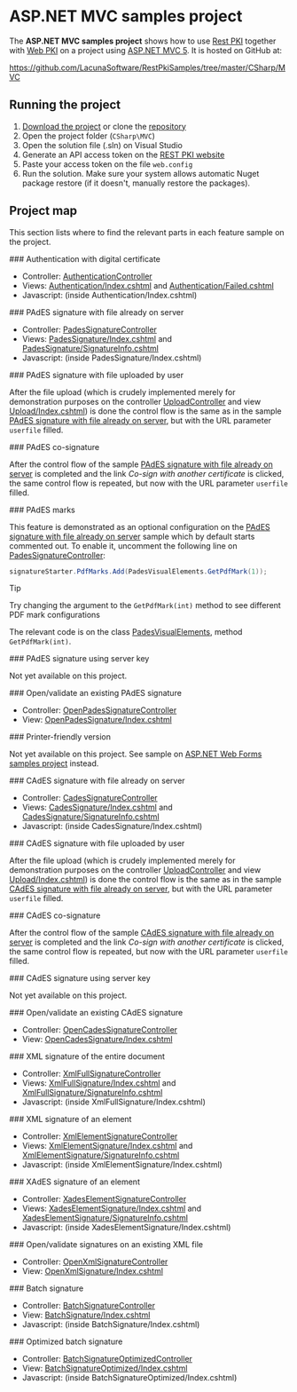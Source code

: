 ﻿# ASP.NET MVC samples project

The **ASP.NET MVC samples project** shows how to use [Rest PKI](../index.md) together with [Web PKI](../../web-pki/index.md)
on a project using [ASP.NET MVC 5](https://docs.microsoft.com/en-us/aspnet/mvc/mvc5). It is hosted on GitHub at:

https://github.com/LacunaSoftware/RestPkiSamples/tree/master/CSharp/MVC

## Running the project

1. [Download the project](https://github.com/LacunaSoftware/RestPkiSamples/archive/master.zip) or clone the [repository](https://github.com/LacunaSoftware/RestPkiSamples.git)
1. Open the project folder (`CSharp\MVC`)
1. Open the solution file (.sln) on Visual Studio
1. Generate an API access token on the [REST PKI website](https://pki.rest/)
1. Paste your access token on the file `web.config`
1. Run the solution. Make sure your system allows automatic Nuget package restore (if it doesn't, manually restore the packages).

## Project map

This section lists where to find the relevant parts in each feature sample on the project.

<a name="auth" />
### Authentication with digital certificate

* Controller: [AuthenticationController](https://github.com/LacunaSoftware/RestPkiSamples/blob/master/CSharp/MVC/SampleSite/Controllers/AuthenticationController.cs)
* Views: [Authentication/Index.cshtml](https://github.com/LacunaSoftware/RestPkiSamples/blob/master/CSharp/MVC/SampleSite/Views/Authentication/Index.cshtml)
  and [Authentication/Failed.cshtml](https://github.com/LacunaSoftware/RestPkiSamples/blob/master/CSharp/MVC/SampleSite/Views/Authentication/Failed.cshtml)
* Javascript: (inside Authentication/Index.cshtml)

<a name="pades" />
### PAdES signature with file already on server

* Controller: [PadesSignatureController](https://github.com/LacunaSoftware/RestPkiSamples/blob/master/CSharp/MVC/SampleSite/Controllers/PadesSignatureController.cs)
* Views: [PadesSignature/Index.cshtml](https://github.com/LacunaSoftware/RestPkiSamples/blob/master/CSharp/MVC/SampleSite/Views/PadesSignature/Index.cshtml)
  and [PadesSignature/SignatureInfo.cshtml](https://github.com/LacunaSoftware/RestPkiSamples/blob/master/CSharp/MVC/SampleSite/Views/PadesSignature/SignatureInfo.cshtml)
* Javascript: (inside PadesSignature/Index.cshtml)

<a name="pades-upload" />
### PAdES signature with file uploaded by user

After the file upload (which is crudely implemented merely for demonstration purposes on the controller
[UploadController](https://github.com/LacunaSoftware/RestPkiSamples/blob/master/CSharp/MVC/SampleSite/Controllers/UploadController.cs)
and view
[Upload/Index.cshtml](https://github.com/LacunaSoftware/RestPkiSamples/blob/master/CSharp/MVC/SampleSite/Views/Upload/Index.cshtml))
is done the control flow is the same as in the sample [PAdES signature with file already on server](#pades), but with the URL parameter `userfile` filled.

<a name="pades-cosign" />
### PAdES co-signature

After the control flow of the sample [PAdES signature with file already on server](#pades) is completed and the link *Co-sign with another certificate* is clicked, the
same control flow is repeated, but now with the URL parameter `userfile` filled.

<a name="pdf-marks" />
### PAdES marks

This feature is demonstrated as an optional configuration on the [PAdES signature with file already on server](#pades)
sample which by default starts commented out. To enable it, uncomment the following line on
[PadesSignatureController](https://github.com/LacunaSoftware/RestPkiSamples/blob/master/CSharp/MVC/SampleSite/Controllers/PadesSignatureController.cs):

```cs
signatureStarter.PdfMarks.Add(PadesVisualElements.GetPdfMark(1));
```

> [!TIP]
> Try changing the argument to the `GetPdfMark(int)` method to see different PDF mark configurations

The relevant code is on the class [PadesVisualElements](https://github.com/LacunaSoftware/RestPkiSamples/blob/master/CSharp/MVC/SampleSite/Classes/PadesVisualElements.cs), method `GetPdfMark(int)`.

<a name="pades-server" />
### PAdES signature using server key

Not yet available on this project.

<a name="open-pades" />
### Open/validate an existing PAdES signature

* Controller: [OpenPadesSignatureController](https://github.com/LacunaSoftware/RestPkiSamples/blob/master/CSharp/MVC/SampleSite/Controllers/OpenPadesSignatureController.cs)
* View: [OpenPadesSignature/Index.cshtml](https://github.com/LacunaSoftware/RestPkiSamples/blob/master/CSharp/MVC/SampleSite/Views/OpenPadesSignature/Index.cshtml)

<a name="print" />
### Printer-friendly version

Not yet available on this project. See sample on [ASP.NET Web Forms samples project](web-forms.md) instead.

<a name="cades" />
### CAdES signature with file already on server

* Controller: [CadesSignatureController](https://github.com/LacunaSoftware/RestPkiSamples/blob/master/CSharp/MVC/SampleSite/Controllers/CadesSignatureController.cs)
* Views: [CadesSignature/Index.cshtml](https://github.com/LacunaSoftware/RestPkiSamples/blob/master/CSharp/MVC/SampleSite/Views/CadesSignature/Index.cshtml)
  and [CadesSignature/SignatureInfo.cshtml](https://github.com/LacunaSoftware/RestPkiSamples/blob/master/CSharp/MVC/SampleSite/Views/CadesSignature/SignatureInfo.cshtml)
* Javascript: (inside CadesSignature/Index.cshtml)

<a name="cades-upload" />
### CAdES signature with file uploaded by user

After the file upload (which is crudely implemented merely for demonstration purposes on the controller
[UploadController](https://github.com/LacunaSoftware/RestPkiSamples/blob/master/CSharp/MVC/SampleSite/Controllers/UploadController.cs)
and view
[Upload/Index.cshtml](https://github.com/LacunaSoftware/RestPkiSamples/blob/master/CSharp/MVC/SampleSite/Views/Upload/Index.cshtml))
is done the control flow is the same as in the sample [CAdES signature with file already on server](#cades), but with the URL parameter `userfile` filled.

<a name="cades-cosign" />
### CAdES co-signature

After the control flow of the sample [CAdES signature with file already on server](#cades) is completed and the link *Co-sign with another certificate* is clicked, the
same control flow is repeated, but now with the URL parameter `userfile` filled.

<a name="cades-server" />
### CAdES signature using server key

Not yet available on this project.

<a name="open-cades" />
### Open/validate an existing CAdES signature

* Controller: [OpenCadesSignatureController](https://github.com/LacunaSoftware/RestPkiSamples/blob/master/CSharp/MVC/SampleSite/Controllers/OpenCadesSignatureController.cs)
* View: [OpenCadesSignature/Index.cshtml](https://github.com/LacunaSoftware/RestPkiSamples/blob/master/CSharp/MVC/SampleSite/Views/OpenCadesSignature/Index.cshtml)

<a name="xml-full" />
### XML signature of the entire document

* Controller: [XmlFullSignatureController](https://github.com/LacunaSoftware/RestPkiSamples/blob/master/CSharp/MVC/SampleSite/Controllers/XmlFullSignatureController.cs)
* Views: [XmlFullSignature/Index.cshtml](https://github.com/LacunaSoftware/RestPkiSamples/blob/master/CSharp/MVC/SampleSite/Views/XmlFullSignature/Index.cshtml)
  and [XmlFullSignature/SignatureInfo.cshtml](https://github.com/LacunaSoftware/RestPkiSamples/blob/master/CSharp/MVC/SampleSite/Views/XmlFullSignature/SignatureInfo.cshtml)
* Javascript: (inside XmlFullSignature/Index.cshtml)

<a name="xml-element" />
### XML signature of an element

* Controller: [XmlElementSignatureController](https://github.com/LacunaSoftware/RestPkiSamples/blob/master/CSharp/MVC/SampleSite/Controllers/XmlElementSignatureController.cs)
* Views: [XmlElementSignature/Index.cshtml](https://github.com/LacunaSoftware/RestPkiSamples/blob/master/CSharp/MVC/SampleSite/Views/XmlElementSignature/Index.cshtml)
  and [XmlElementSignature/SignatureInfo.cshtml](https://github.com/LacunaSoftware/RestPkiSamples/blob/master/CSharp/MVC/SampleSite/Views/XmlElementSignature/SignatureInfo.cshtml)
* Javascript: (inside XmlElementSignature/Index.cshtml)

<a name="xades-element" />
### XAdES signature of an element

* Controller: [XadesElementSignatureController](https://github.com/LacunaSoftware/RestPkiSamples/blob/master/CSharp/MVC/SampleSite/Controllers/XadesElementSignatureController.cs)
* Views: [XadesElementSignature/Index.cshtml](https://github.com/LacunaSoftware/RestPkiSamples/blob/master/CSharp/MVC/SampleSite/Views/XadesElementSignature/Index.cshtml)
  and [XadesElementSignature/SignatureInfo.cshtml](https://github.com/LacunaSoftware/RestPkiSamples/blob/master/CSharp/MVC/SampleSite/Views/XadesElementSignature/SignatureInfo.cshtml)
* Javascript: (inside XadesElementSignature/Index.cshtml)

<a name="open-xml" />
### Open/validate signatures on an existing XML file

* Controller: [OpenXmlSignatureController](https://github.com/LacunaSoftware/RestPkiSamples/blob/master/CSharp/MVC/SampleSite/Controllers/OpenXmlSignatureController.cs)
* View: [OpenXmlSignature/Index.cshtml](https://github.com/LacunaSoftware/RestPkiSamples/blob/master/CSharp/MVC/SampleSite/Views/OpenXmlSignature/Index.cshtml)

<a name="batch" />
### Batch signature

* Controller: [BatchSignatureController](https://github.com/LacunaSoftware/RestPkiSamples/blob/master/CSharp/MVC/SampleSite/Controllers/BatchSignatureController.cs)
* View: [BatchSignature/Index.cshtml](https://github.com/LacunaSoftware/RestPkiSamples/blob/master/CSharp/MVC/SampleSite/Views/BatchSignature/Index.cshtml)
* Javascript: (inside BatchSignature/Index.cshtml)

<a name="batch-optimized" />
### Optimized batch signature

* Controller: [BatchSignatureOptimizedController](https://github.com/LacunaSoftware/RestPkiSamples/blob/master/CSharp/MVC/SampleSite/Controllers/BatchSignatureOptimizedController.cs)
* View: [BatchSignatureOptimized/Index.cshtml](https://github.com/LacunaSoftware/RestPkiSamples/blob/master/CSharp/MVC/SampleSite/Views/BatchSignatureOptimized/Index.cshtml)
* Javascript: (inside BatchSignatureOptimized/Index.cshtml)

